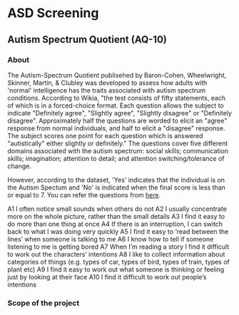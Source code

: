 # ASD Screening 

## Autism Spectrum Quotient (AQ-10)

### About
The Autism-Spectrum Quotient publisehed by Baron-Cohen, Wheelwright, Skinner, Martin, & Clubley was developed to assess how adults with 'normal' intelligence has the traits associated with autism spectrum conditions. According to Wikia, "the test consists of fifty statements, each of which is in a forced-choice format. Each question allows the subject to indicate "Definitely agree", "Slightly agree", "Slightly disagree" or "Definitely disagree". Approximately half the questions are worded to elicit an "agree" response from normal individuals, and half to elicit a "disagree" response. The subject scores one point for each question which is answered "autistically" either slightly or definitely." The questions cover five different domains associated with the autism spectrum: social skills; communication skills; imagination; attention to detail; and attention switching/tolerance of change.

However, according to the dataset, 'Yes' indicates that the individual is on the Autism Spectum and 'No' is indicated when the final score is less than or equal to 7. You can refer the questions from [here](https://www.nice.org.uk/guidance/cg142/resources/autism-spectrum-quotient-aq10-test-pdf-186582493).

A1 I often notice small sounds when others do not A2 I usually concentrate more on the whole picture, rather than the small details A3 I find it easy to do more than one thing at once A4 If there is an interruption, I can switch back to what I was doing very quickly A5 I find it easy to ‘read between the lines’ when someone is talking to me A6 I know how to tell if someone listening to me is getting bored A7 When I’m reading a story I find it difficult to work out the characters’ intentions A8 I like to collect information about categories of things (e.g. types of car, types of bird, types of train, types of plant etc) A9 I find it easy to work out what someone is thinking or feeling just by looking at their face A10 I find it difficult to work out people’s intentions


### Scope of the project
